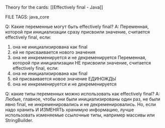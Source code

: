 
Theory for the cards: [[Effectively final - Java]]

FILE TAGS: java_core

Q: Какие переменные могут быть effectively final?
A: Переменная, которой при инициализации сразу присвоили значение, считается effectively final, если:
1. она не инициализирована как final
2. ей не присваивается нового значения
3. она не инкременируется и не декременируется
Переменная, которой при инициализации НЕ присвоили значение, считается effectively final, если:
4. она не инициализирована как final
5. ей присваивается новое значение ЕДИНОЖДЫ
6. она не инкременируется и не декременируется
<!--ID: 1757520744085-->


Q: какие типы переменных можно использовать как effectively final?
A: Любые, главное, чтобы они были инициализированы один раз, не были явно final, не инкременировались и не декременировались.
Но, если надо хранить И ИЗМЕНЯТЬ хранимую информацию, лучше использовать изменяемые ссылочные типы, например массивы или StringBuilder.
<!--ID: 1757520744093-->
